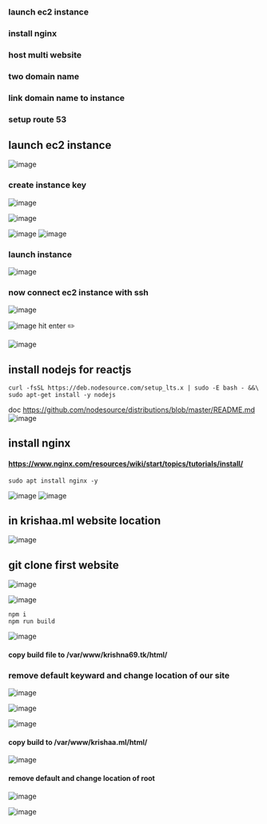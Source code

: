 ### launch ec2 instance 
### install nginx
### host multi website
### two domain name
### link domain name to instance
### setup route 53 

## launch ec2 instance 
![image](https://user-images.githubusercontent.com/40553867/204722661-bfd5d1b6-7807-4bed-93bd-962380c1d526.png)

### create instance key
![image](https://user-images.githubusercontent.com/40553867/204722827-1d81f776-edc2-4099-a85a-9172a083d029.png)

![image](https://user-images.githubusercontent.com/40553867/204722925-8c9d415b-f1cb-4d3d-b28d-bfa7c2de84dc.png)

![image](https://user-images.githubusercontent.com/40553867/204722965-394ba022-6998-4a74-8176-55436558e33d.png)
![image](https://user-images.githubusercontent.com/40553867/204722989-03ecbe70-a20c-4379-a0d9-1d05dc3407fd.png)

### launch instance 
![image](https://user-images.githubusercontent.com/40553867/204723056-88a5e887-ef40-487a-9a35-5d2460fffaa0.png)

### now connect ec2 instance with ssh 

![image](https://user-images.githubusercontent.com/40553867/204723142-d4a8d7c1-9f93-4683-9c40-864e652211cd.png)

![image](https://user-images.githubusercontent.com/40553867/204723302-8efa1f36-8508-48ab-9019-3ac25dc3835d.png)
 hit enter :pencil2:
 
![image](https://user-images.githubusercontent.com/40553867/204724911-98e09766-8609-4e45-a9cb-afea2450666b.png)

## install nodejs for reactjs
```
curl -fsSL https://deb.nodesource.com/setup_lts.x | sudo -E bash - &&\
sudo apt-get install -y nodejs
```
doc https://github.com/nodesource/distributions/blob/master/README.md
![image](https://user-images.githubusercontent.com/40553867/204736471-f404c9dc-9397-41b5-8e4c-e559047deed5.png)

## install nginx 
#### https://www.nginx.com/resources/wiki/start/topics/tutorials/install/

```
sudo apt install nginx -y
```
![image](https://user-images.githubusercontent.com/40553867/204738377-d3765dc2-3056-4fe9-9272-f5f7350f43dd.png)
![image](https://user-images.githubusercontent.com/40553867/204739523-88a7e84f-3d7c-455f-92d0-494e898122d1.png)

## in krishaa.ml website location
![image](https://user-images.githubusercontent.com/40553867/204739460-31054366-21e8-4057-bb12-e6ea441ebbc3.png)
## git clone first website
![image](https://user-images.githubusercontent.com/40553867/204739838-e910007e-6cc7-4381-845e-047779a18161.png)

![image](https://user-images.githubusercontent.com/40553867/204740007-1f0cd8b2-c8c8-4580-bfbe-cec1e1d0905b.png)

```
npm i
npm run build
```
![image](https://user-images.githubusercontent.com/40553867/204740909-ee862005-d316-42f5-8077-efe23d2dbd18.png)

#### copy build file to /var/www/krishna69.tk/html/
### remove default keyward and change location of our site 
![image](https://user-images.githubusercontent.com/40553867/205471884-512fde66-0cf5-402d-bcbf-c9dabe088318.png)

![image](https://user-images.githubusercontent.com/40553867/205471694-32a91efc-a09a-4c7f-9d95-340025073512.png)

![image](https://user-images.githubusercontent.com/40553867/205471703-7134f34f-70a3-49fb-8dba-2a59ea99b1d3.png)

#### copy build to /var/www/krishaa.ml/html/

![image](https://user-images.githubusercontent.com/40553867/205472363-47de3adc-c566-432c-b41c-b585e9f5a3b0.png)

#### remove default and change location of root 
![image](https://user-images.githubusercontent.com/40553867/205472408-7b553f43-216c-4f4e-89c8-1501510d48ca.png)

![image](https://user-images.githubusercontent.com/40553867/205472448-614d4280-1eaa-4e37-93e2-aa7051484097.png)

